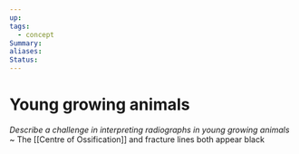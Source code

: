 ```yaml
---
up: 
tags:
  - concept
Summary: 
aliases: 
Status:
---
```

# Young growing animals
*Describe a challenge in interpreting radiographs in young growing animals*
~
The [[Centre of Ossification]] and fracture lines both appear black
<!--SR:!2025-03-09,4,270-->

